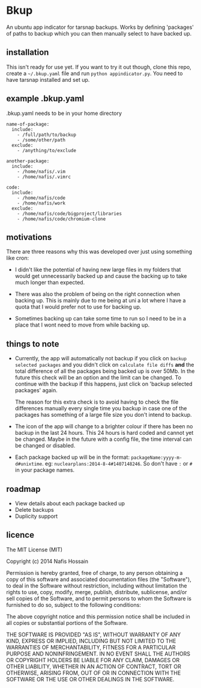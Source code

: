 Bkup
====

An ubuntu app indicator for tarsnap backups. Works by defining 'packages' of paths to backup which you can then manually select to have backed up.

installation
------------

This isn't ready for use yet. If you want to try it out though, clone this repo, create a `~/.bkup.yaml` file and run `python appindicator.py`. You need to have tarsnap installed and set up.

example .bkup.yaml
-----------------

.bkup.yaml needs to be in your home directory
    
    name-of-package:
      include:
        - /full/path/to/backup
        - /some/other/path
      exclude:
        - /anything/to/exclude

    another-package:
      include:
        - /home/nafis/.vim
        - /home/nafis/.vimrc

    code:
      include:
        - /home/nafis/code
        - /home/nafis/work
      exclude:
        - /home/nafis/code/bigproject/libraries
        - /home/nafis/code/chromium-clone


motivations
-----------

There are three reasons why this was developed over just using something like cron:

  -  I didn't like the potential of having new large files in my folders that would get unnecessarily backed up and cause the backing up to take much longer than expected.

  - There was also the problem of being on the right connection when backing up. This is mainly due to me being at uni a lot where I have a quota that I would prefer not to use for backing up.

  - Sometimes backing up can take some time to run so I need to be in a place that I wont need to move from while backing up.


things to note
--------------

  - Currently, the app will automatically not backup if you click on `backup selected packages` and you didn't click on `calculate file diffs` **and** the total difference of all the packages being backed up is over 50Mb. In the future this check will be an option and the limit can be changed. To continue with the backup if this happens, just click on 'backup selected packages' again.
   
    The reason for this extra check is to avoid having to check the file differences manually every single time you backup in case one of the packages has something of a large file size you don't intend to backup.
   
  - The icon of the app will change to a brighter colour if there has been no backup in the last 24 hours. This 24 hours is hard coded and cannot yet be changed. Maybe in the future with a config file, the time interval can be changed or disabled.

  - Each package backed up will be in the format: `packageName:yyyy-m-d#unixtime`. eg: `nuclearplans:2014-8-4#1407148246`. So don't have `:` or `#` in your package names.


roadmap
-------

  - View details about each package backed up
  - Delete backups
  - Duplicity support


licence
-------

The MIT License (MIT)

Copyright (c) 2014 Nafis Hossain

Permission is hereby granted, free of charge, to any person obtaining a copy
of this software and associated documentation files (the "Software"), to deal
in the Software without restriction, including without limitation the rights
to use, copy, modify, merge, publish, distribute, sublicense, and/or sell
copies of the Software, and to permit persons to whom the Software is
furnished to do so, subject to the following conditions:

The above copyright notice and this permission notice shall be included in
all copies or substantial portions of the Software.

THE SOFTWARE IS PROVIDED "AS IS", WITHOUT WARRANTY OF ANY KIND, EXPRESS OR
IMPLIED, INCLUDING BUT NOT LIMITED TO THE WARRANTIES OF MERCHANTABILITY,
FITNESS FOR A PARTICULAR PURPOSE AND NONINFRINGEMENT. IN NO EVENT SHALL THE
AUTHORS OR COPYRIGHT HOLDERS BE LIABLE FOR ANY CLAIM, DAMAGES OR OTHER
LIABILITY, WHETHER IN AN ACTION OF CONTRACT, TORT OR OTHERWISE, ARISING FROM,
OUT OF OR IN CONNECTION WITH THE SOFTWARE OR THE USE OR OTHER DEALINGS IN
THE SOFTWARE.
